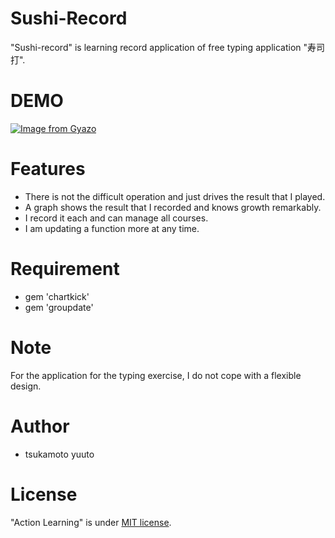 # Sushi-Record
  "Sushi-record" is learning record application of free typing application "寿司打".

# DEMO
[![Image from Gyazo](https://i.gyazo.com/6dbbba8ae49b0fc8dd42a0780367b75e.png)](https://gyazo.com/6dbbba8ae49b0fc8dd42a0780367b75e)

# Features
* There is not the difficult operation and just drives the result that I played.
* A graph shows the result that I recorded and knows growth remarkably.
* I record it each and can manage all courses.
* I am updating a function more at any time.

# Requirement

* gem 'chartkick'
* gem 'groupdate'

# Note
  For the application for the typing exercise, I do not cope with a flexible design.

# Author

* tsukamoto yuuto

# License
  "Action Learning" is under [MIT license](https://en.wikipedia.org/wiki/MIT_License).
